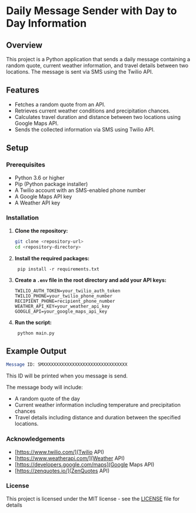 # Daily Message Sender with Day to Day Information

## Overview

This project is a Python application that sends a daily message containing a random quote, current weather information, and travel details between two locations. The message is sent via SMS using the Twilio API.

## Features

- Fetches a random quote from an API.
- Retrieves current weather conditions and precipitation chances.
- Calculates travel duration and distance between two locations using Google Maps API.
- Sends the collected information via SMS using Twilio API.

## Setup

### Prerequisites

- Python 3.6 or higher
- Pip (Python package installer)
- A Twilio account with an SMS-enabled phone number
- A Google Maps API key
- A Weather API key

### Installation

1. **Clone the repository:**

   ```bash
   git clone <repository-url>
   cd <repository-directory>

2. **Install the required packages:**

        pip install -r requirements.txt

3. **Create a `.env` file in the root directory and add your API keys:**

    ```TWILIO_ACCOUNT_SID=your_twilio_account_sid
    TWILIO_AUTH_TOKEN=your_twilio_auth_token
    TWILIO_PHONE=your_twilio_phone_number
    RECIPIENT_PHONE=recipient_phone_number
    WEATHER_API_KEY=your_weather_api_key
    GOOGLE_API=your_google_maps_api_key

4. **Run the script:**

        python main.py

## Example Output

```mathematica
Message ID: SMXXXXXXXXXXXXXXXXXXXXXXXXXXXXXXXX
```

This ID will be printed when you message is send.

The message body will include: 
- A random quote of the day
- Current weather information including temperature and precipitation chances
- Travel details including distance and duration between the specified locations.

### Acknowledgements

- [https://www.twilio.com/](Twilio API)
- [https://www.weatherapi.com/](Weather API)
- [https://developers.google.com/maps](Google Maps API)
- [https://zenquotes.io/](ZenQuotes API)

### License

This project is licensed under the MIT license - see the [LICENSE](LICENSE) file for details